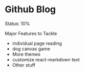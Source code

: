 # Github Blog

Status: 10%

Major Features to Tackle
- individual page reading
- dog canvas game
- More themes
- customize react-markdown text
- Other stuff